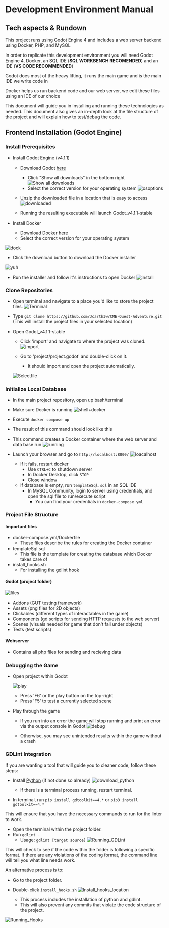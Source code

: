 # Development Environment Manual

## Tech aspects & Rundown

This project runs using Godot Engine 4 and includes a web server backend using Docker, PHP, and MySQL

In order to replicate this development environment you will need Godot Engine 4, Docker, an SQL IDE (**SQL WORKBENCH RECOMENDED**) and an IDE (**VS CODE RECOMMENDED**)

Godot does most of the heavy lifting, it runs the main game and is the main IDE we write code in

Docker helps us run backend code and our web server, we edit these files using an IDE of our choice

This document will guide you in installing and running these technologies as needed. This document also gives an in-depth look at the file structure of the project and will explain how to test/debug the code.


## Frontend Installation (Godot Engine)

### Install Prerequisites

* Install Godot Engine (v4.1.1)
	* Download Godot [here](https://godotengine.org/download/archive/4.1.1-stable/)
   		* Click "Show all downloads" in the bottom right
    ![Show all downloads](https://github.com/Jcarth3w/CME-Quest-Adventures/assets/89651665/69c22091-f21c-401a-aa52-dae33a0ed014)
		* Select the correct version for your operating system
    ![osoptions](https://github.com/Jcarth3w/CME-Quest-Adventures/assets/89651665/686bf8ff-2bcc-42f0-83d9-7ed48fc04594)

	* Unzip the downloaded file in a location that is easy to access
    ![downloaded](https://github.com/Jcarth3w/CME-Quest-Adventures/assets/89651665/432d43b3-f4ba-4bb1-858b-f53b21481182)

	* Running the resulting executable will launch Godot_v4.1.1-stable

* Install Docker
	* Download Docker [here](https://docs.docker.com/engine/install/)
 	* Select the correct version for your operating system 
   
![dock](https://github.com/Jcarth3w/CME-Quest-Adventures/assets/89651665/316def0a-bc49-47eb-a523-3fa2144224c9)

* Click the download button to download the Docker installer
 
![yuh](https://github.com/Jcarth3w/CME-Quest-Adventures/assets/89651665/2a8fd99d-a2bf-4364-a42c-455fd0f862e0)

* Run the installer and follow it's instructions to open Docker
![install](https://github.com/Jcarth3w/CME-Quest-Adventures/assets/89651665/7ffead15-e208-4e85-8fe0-9c7ec3a9c526)




### Clone Repositories

* Open terminal and navigate to a place you'd like to store the project files.
	![Terminal](https://github.com/Jcarth3w/CME-Quest-Adventures/assets/89651665/3e1cab26-5433-478e-ad10-efcec4b2bc76)

* Type `git clone https://github.com/Jcarth3w/CME-Quest-Adventure.git` (This will install the project files in your selected location)
* Open Godot_v4.1.1-stable
	* Click 'import' and navigate to where the project was cloned.
	![import](https://github.com/Jcarth3w/CME-Quest-Adventures/assets/89651665/d9cacc69-bce2-4a08-bace-09d03bd4ba7b)

	* Go to 'project/project.godot' and double-click on it.
		* It should import and open the project automatically.
    
    ![Selectfile](https://github.com/Jcarth3w/CME-Quest-Adventures/assets/89651665/4c8db880-aabf-47c1-b996-dd41304a382c)

 
### Initialize Local Database
* In the main project repository, open up bash/terminal
* Make sure Docker is running
![shell+docker](https://github.com/Jcarth3w/CME-Quest-Adventures/assets/89651665/632dc41b-838d-45f6-90a1-2b8a5a08c167)


* Execute `docker compose up`
* The result of this command should look like this
* This command creates a Docker container where the web server and data base run
  ![running](https://github.com/Jcarth3w/CME-Quest-Adventures/assets/89651665/bfd99b6d-92d0-4e6d-a472-9b88b0901efc)

  
* Launch your browser and go to `http://localhost:8000/`
  ![loacalhost](https://github.com/Jcarth3w/CME-Quest-Adventures/assets/89651665/a2757766-3062-43cd-9015-7735de5eb245)

	* If it fails, restart docker
		* Use `CTRL+C` to shutdown server
		* In Docker Desktop, click `STOP`
		* Close window
	* If database is empty, run `templateSql.sql` in an SQL IDE
		* In MySQL Community, login to server using credentials, and open the sql file to run/execute script
			* You can find your credentials in `docker-compose.yml`


    
### Project File Structure
#### Important files
* docker-compose.yml/Dockerfile
	* These files describe the rules for creating the Docker container
*  templateSql.sql
  	* This file is the template for creating the database which Docker takes care of
* install_hooks.sh
  	* For installing the gdlint hook

#### Godot (project folder)
![files](https://github.com/Jcarth3w/CME-Quest-Adventures/assets/89651665/3d2ed380-0536-45f5-8442-51d39df0f796)

* Addons (GUT testing framework)
* Assets (png files for 2D objects)
* Clickables (different types of interactables in the game)
* Components (gd scripts for sending HTTP requests to the web server)
* Scenes (visuals needed for game that don't fall under objects)
* Tests (test scripts)

#### Webserver
* Contains all php files for sending and recieving data


### Debugging the Game

* Open project within Godot

  ![play](https://github.com/Jcarth3w/CME-Quest-Adventures/assets/89651665/f8d80bee-439f-4756-aadf-dfad3d62d022)

	* Press 'F6' or the play button on the top-right
	* Press 'F5' to test a currently selected scene
* Play through the game
	* If you run into an error the game will stop running and print an error via the output console in Godot
   	![debug](https://github.com/Jcarth3w/CME-Quest-Adventures/assets/89651665/29b11144-4ce9-401d-aec5-4b0fdb15e978)

   * Otherwise, you may see unintended results within the game without a crash


### GDLint Integration
If you are wanting a tool that will guide you to cleaner code, follow these steps:
* Install [Python](https://www.python.org/downloads/) (if not done so already)
![download_python](https://github.com/Jcarth3w/CME-Quest-Adventures/assets/11251881/75375586-24ea-4127-87b1-49844ee4bb45)

	* If there is a terminal process running, restart terminal.
* In terminal, run `pip install gdtoolkit==4.*` or `pip3 install gdtoolkit==4.*`

This will ensure that you have the necessary commands to run for the linter to work.

* Open the terminal within the project folder.
* Run `gdlint .`
	* Usage: `gdlint [target source]`
 ![Running_GDLint](https://github.com/Jcarth3w/CME-Quest-Adventures/assets/11251881/936dbe98-b57e-4621-853f-8d12c60a591b)

This will check to see if the code within the folder is following a specific format. If there are any violations of the coding format, the command line will tell you what line needs work.

An alternative process is to:
* Go to the project folder.
* Double-click `install_hooks.sh`
![Install_hooks_location](https://github.com/Jcarth3w/CME-Quest-Adventures/assets/11251881/2c993aeb-9cdd-4cd3-b1dc-6debb734df08)

	* This process includes the installation of python and gdlint.
	* This will also prevent any commits that violate the code structure of the project.
 
 ![Running_Hooks](https://github.com/Jcarth3w/CME-Quest-Adventures/assets/11251881/290474c0-e904-41eb-90bf-ee8913ec37bb)
